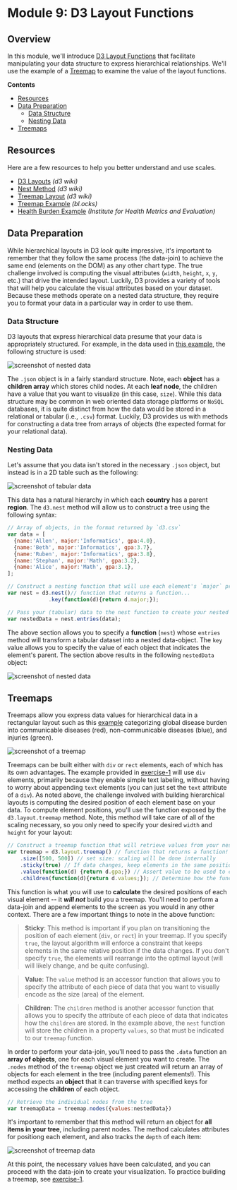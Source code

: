 # Module 9: D3 Layout Functions

## Overview
In this module, we'll introduce [D3 Layout Functions](https://github.com/mbostock/d3/wiki/Layouts) that facilitate manipulating your data structure to express hierarchical relationships. We'll use the example of a [Treemap](http://www.cs.umd.edu/hcil/treemap-history/) to examine the value of the layout functions.
<!-- START doctoc generated TOC please keep comment here to allow auto update -->
<!-- DON'T EDIT THIS SECTION, INSTEAD RE-RUN doctoc TO UPDATE -->
**Contents**

- [Resources](#resources)
- [Data Preparation](#data-preparation)
  - [Data Structure](#data-structure)
  - [Nesting Data](#nesting-data)
- [Treemaps](#treemaps)

<!-- END doctoc generated TOC please keep comment here to allow auto update -->

## Resources
Here are a few resources to help you better understand and use scales.

- [D3 Layouts](https://github.com/mbostock/d3/wiki/Layouts) _(d3 wiki)_
- [Nest Method](https://github.com/mbostock/d3/wiki/Arrays#nest) _(d3 wiki)_
- [Treemap Layout](https://github.com/mbostock/d3/wiki/Treemap-Layout) _(d3 wiki)_
- [Treemap Example](https://bl.ocks.org/mbostock/4063582) _(bl.ocks)_
- [Health Burden Example](http://vizhub.healthdata.org/gbd-compare/) _(Institute for Health Metrics and Evaluation)_

## Data Preparation
While hierarchical layouts in D3 _look_ quite impressive, it's important to remember that they follow the same process (the data-join) to achieve the same end (elements on the DOM) as any other chart type. The true challenge involved is computing the visual attributes (`width`, `height`, `x`, `y`, etc.) that drive the intended layout. Luckily, D3 provides a variety of tools that will help you calculate the visual attributes based on your dataset. Because these methods operate on a nested data structure, they require you to format your data in a particular way in order to use them.

### Data Structure
D3 layouts that express hierarchical data presume that your data is appropriately structured. For example, in the data used in [this example](https://bl.ocks.org/mbostock/4063582), the following structure is used:

![screenshot of nested data](imgs/flare.png)

The `.json` object is in a fairly standard structure. Note, each **object** has a **children array** which stores child nodes. At each **leaf node**, the children have a value that you want to visualize (in this case, `size`). While this data structure may be common in web oriented data storage platforms or `NoSQL` databases, it is quite distinct from how the data would be stored in a relational or tabular (i.e., `.csv`) format. Luckily, D3 provides us with methods for constructing a data tree from arrays of objects (the expected format for your relational data).

### Nesting Data
Let's assume that you data isn't stored in the necessary `.json` object, but instead is in a 2D table such as the following:

![screenshot of tabular data](imgs/tabular-data.png)

This data has a natural hierarchy in which each **country** has a parent **region**. The `d3.nest` method will allow us to construct a tree using the following syntax:

```javascript
// Array of objects, in the format returned by `d3.csv`
var data = [
  {name:'Allen', major:'Informatics', gpa:4.0},
  {name:'Beth', major:'Informatics', gpa:3.7},
  {name:'Ruben', major:'Informatics', gpa:3.8},
  {name:'Stephan', major:'Math', gpa:3.2},
  {name:'Alice', major:'Math', gpa:3.1},
];

// Construct a nesting function that will use each element's `major` property to group the data
var nest = d3.nest()// function that returns a function...
             .key(function(d){return d.major;});

// Pass your (tabular) data to the nest function to create your nested array
var nestedData = nest.entries(data);
```
The above section allows you to specify a **function** (`nest`) whose `entries` method will transform a tabular dataset into a nested data-object. The `key` value allows you to specify the value of each object that indicates the element's parent. The section above results in the following `nestedData` object:

![screenshot of nested data](imgs/nested-data.png)

## Treemaps
Treemaps allow you express data values for hierarchical data in a rectangular layout such as this [example](http://vizhub.healthdata.org/gbd-compare/) categorizing global disease burden into communicable diseases (red), non-communicable diseases (blue), and injuries (green).

![screenshot of a treemap](imgs/treemap.png)

Treemaps can be built either with `div` or `rect` elements, each of which has its own advantages. The example provided in [exercise-1](exercise-1) will use `div` elements, primarily because they enable simple text labeling, without having to worry about appending `text` elements (you can just set the `text` attribute of a `div`). As noted above, the challenge involved with building hierarchical layouts is computing the desired position of each element base on your data. To compute element positions, you'll  use the function exposed by the `d3.layout.treemap` method. Note, this method will take care of all of the scaling necessary, so you only need to specify your desired `width` and `height` for your layout:

```javascript
// Construct a treemap function that will retrieve values from your nested data
var treemap = d3.layout.treemap() // function that returns a function!
    .size([500, 500]) // set size: scaling will be done internally
    .sticky(true) // If data changes, keep elements in the same position
    .value(function(d) {return d.gpa;}) // Assert value to be used to compute element areas
    .children(function(d){return d.values;}); // Determine how the function will find the children of each node
```
This function is what you will use to **calculate** the desired positions of each visual element -- it **_will not_** build you a treemap. You'll need to perform a data-join and append elements to the screen as you would in any other context. There are a few important things to note in the above function:

> **Sticky**: This method is important if you plan on transitioning the position of each element (`div`, or `rect`) in your treemap. If you specify `true`, the layout algorithm will enforce a constraint that keeps elements in the same relative position if the data changes. If you don't specify `true`, the elements will rearrange into the optimal layout (will will likely change, and be quite confusing).

> **Value**: The `value` method is an accessor function that allows you to specify the attribute of each piece of data that you want to visually encode as the size (area) of the element.

> **Children**: The `children` method is another accessor function that allows you to specify the attribute of each piece of data that indicates how the `children` are stored. In the example above, the `nest` function will store the children in a property `values`, so that must be indicated to our `treemap` function.

In order to perform your data-join, you'll need to pass the `.data` function an **array of objects**, one for each visual element you want to create. The `.nodes` method of the `treemap` object we just created will return an array of objects for each element in the tree (including parent elements!). This method expects an **object** that it can traverse with specified keys for accessing the **children** of each object.

```javascript
// Retrieve the individual nodes from the tree
var treemapData = treemap.nodes({values:nestedData})
```

It's important to remember that this method will return an object for **all items in your tree**, including parent nodes. The method calculates attributes for positiong each element, and also tracks the `depth` of each item:

![screenshot of treemap data](imgs/treemap-data.png)

At this point, the necessary values have been calculated, and you can proceed with the data-join to create your visualization. To practice building a treemap, see [exercise-1](exercise-1).

